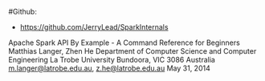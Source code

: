 #Github:
- https://github.com/JerryLead/SparkInternals


Apache Spark API By Example - A Command Reference for Beginners
Matthias Langer, Zhen He
Department of Computer Science and Computer Engineering
La Trobe University
Bundoora, VIC 3086
Australia
m.langer@latrobe.edu.au, z.he@latrobe.edu.au
May 31, 2014
